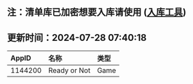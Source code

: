 ## 注：清单库已加密想要入库请使用 ([入库工具](https://github.com/BlankTMing/ManifestAutoUpdate/releases))

## 更新时间：2024-07-28 07:40:18
| AppID | 名称 | 类型  |
| :-------------------- | :----------------------------- | :----------- |
| 1144200 | Ready or Not| Game |
